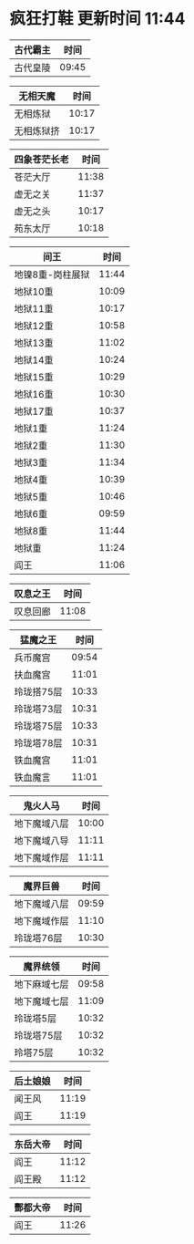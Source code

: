# 疯狂打鞋 更新时间 11:44

| 古代霸主   | 时间    |
|--------|-------|
| 古代皇陵 | 09:45 |

| 无相天魔   | 时间    |
|--------|-------|
| 无相炼狱 | 10:17 |
| 无相炼狱挤 | 10:17 |

| 四象苍茫长老   | 时间    |
|--------|-------|
| 苍茫大厅 | 11:38 |
| 虚无之关 | 11:37 |
| 虚无之头 | 10:17 |
| 苑东太厅 | 10:18 |

| 间王   | 时间    |
|--------|-------|
| 地镍8重-岗柱展狱 | 11:44 |
| 地狱10重 | 10:09 |
| 地狱11重 | 10:17 |
| 地狱12重 | 10:58 |
| 地狱13重 | 11:02 |
| 地狱14重 | 10:24 |
| 地狱15重 | 10:29 |
| 地狱16重 | 10:30 |
| 地狱17重 | 10:37 |
| 地狱1重 | 11:24 |
| 地狱2重 | 11:30 |
| 地狱3重 | 11:34 |
| 地狱4重 | 10:39 |
| 地狱5重 | 10:46 |
| 地狱6重 | 09:59 |
| 地狱8重 | 11:44 |
| 地狱重 | 11:24 |
| 阎王 | 11:06 |

| 叹息之王   | 时间    |
|--------|-------|
| 叹息回廊 | 11:08 |

| 猛魔之王   | 时间    |
|--------|-------|
| 兵币魔宫 | 09:54 |
| 扶血魔宫 | 11:01 |
| 玲珑搭75层 | 10:33 |
| 玲珑塔73层 | 10:31 |
| 玲珑塔75层 | 10:33 |
| 玲珑塔78层 | 10:31 |
| 铁血魔宫 | 11:01 |
| 铁血魔言 | 11:01 |

| 鬼火人马   | 时间    |
|--------|-------|
| 地下魔域八层 | 10:00 |
| 地下魔域八导 | 11:11 |
| 地下魔域作层 | 11:11 |

| 魔界巨兽   | 时间    |
|--------|-------|
| 地下魔域八层 | 09:59 |
| 地下魔域作层 | 11:10 |
| 玲珑塔76层 | 10:30 |

| 魔界统领   | 时间    |
|--------|-------|
| 地下麻域七层 | 09:58 |
| 地下魔域七层 | 11:09 |
| 玲珑塔5层 | 10:32 |
| 玲珑塔75层 | 10:32 |
| 玲塔75层 | 10:32 |

| 后土娘娘   | 时间    |
|--------|-------|
| 闻王风 | 11:19 |
| 阎王 | 11:19 |

| 东岳大帝   | 时间    |
|--------|-------|
| 阎王 | 11:12 |
| 阎王殿 | 11:12 |

| 酆都大帝   | 时间    |
|--------|-------|
| 阎王 | 11:26 |